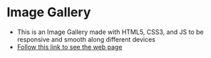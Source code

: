 # Image Gallery

- This is an Image Gallery made with HTML5, CSS3, and JS to be responsive and smooth along different devices
- [Follow this link to see the web page](https://amrfayezz1.github.io/imageGallery/index.html)
